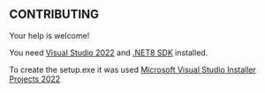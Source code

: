 ## CONTRIBUTING
Your help is welcome!

You need [Visual Studio 2022](https://visualstudio.microsoft.com/downloads/) and [.NET8 SDK](https://dotnet.microsoft.com/en-us/download/dotnet/8.0) installed.

To create the setup.exe it was used [Microsoft Visual Studio Installer Projects 2022](https://marketplace.visualstudio.com/items?itemName=VisualStudioClient.MicrosoftVisualStudio2022InstallerProjects)
